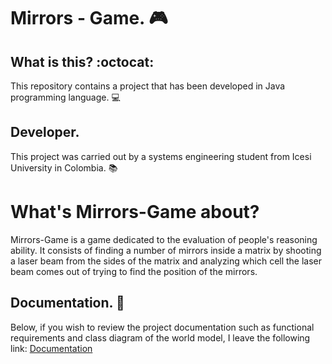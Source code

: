# Mirrors - Game. :video_game:

## What is this? :octocat:
This repository contains a project that has been developed in Java programming language. :computer:

## Developer. 
This project was carried out by a systems engineering student from Icesi University in Colombia. :books:

# What's Mirrors-Game about?
Mirrors-Game is a game dedicated to the evaluation of people's reasoning ability. It consists of finding a number of mirrors inside a matrix by shooting a laser beam from the sides of the matrix and analyzing which cell the laser beam comes out of trying to find the position of the mirrors.

## Documentation. :open_file_folder:
Below, if you wish to review the project documentation such as functional requirements and class diagram of the world model, I leave the following link: [Documentation](https://github.com/BryanGF0822/matrix-game/blob/main/docs/Documentacion.pdf)
